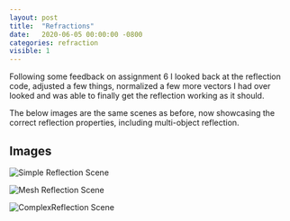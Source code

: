 ```yaml
---
layout: post
title:  "Refractions"
date:   2020-06-05 00:00:00 -0800
categories: refraction 
visible: 1
---
```


Following some feedback on assignment 6 I looked back at the reflection code, adjusted a few things, normalized a few more vectors I had over looked and was able to finally get the reflection working as it should.

The below images are the same scenes as before, now showcasing the correct reflection properties, including multi-object reflection. 

## Images


![Simple Reflection Scene](/cs636-advanced-rendering-techniques/images/HW_6_Fixed/basic-reflection.png)


![Mesh Reflection Scene](/cs636-advanced-rendering-techniques/images/HW_6_Fixed/blobby-reflection.png)

![ComplexReflection Scene](/cs636-advanced-rendering-techniques/images/HW_6_Fixed/complex-reflection.png)
